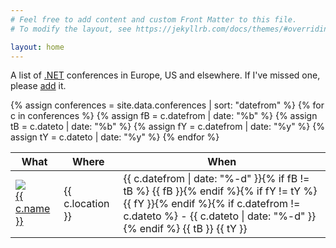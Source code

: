```yaml
---
# Feel free to add content and custom Front Matter to this file.
# To modify the layout, see https://jekyllrb.com/docs/themes/#overriding-theme-defaults

layout: home
---
```


A list of [.NET](https://dotnet.microsoft.com/) conferences in Europe, US and elsewhere. If I've missed one, please [add](add) it.

<table class="conferences">
    <thead>
        <tr>
            <th>What</th>
            <th>Where</th>
            <th>When</th>
        </tr>
    </thead>
    <tbody>
    {% assign conferences = site.data.conferences | sort: "datefrom"  %}
    {% for c in conferences %}
    {% assign fB = c.datefrom | date: "%b" %}
    {% assign tB = c.dateto | date: "%b" %}
    {% assign fY = c.datefrom | date: "%y" %}
    {% assign tY = c.dateto | date: "%y" %}
        <tr data-from="{{ c.datefrom }}">
            <td>
                <div>
                    <div class="icon"><img src="{{ c.favicon }}" /></div>
                    <div><a href="{{ c.url }}" target="_blank" rel="noopener noreferrer">{{ c.name }}</a></div>
                </div>
            </td>
            <td>
                <div>
                    <div class="icon"><span class="flag-icon flag-icon-{{ c.flag }}"></span></div>
                    <div>{{ c.location }}</div>
                </div>
            </td>
            <td>{{ c.datefrom | date: "%-d" }}{% if fB != tB %} {{ fB }}{% endif %}{% if fY != tY %} {{ fY }}{% endif %}{% if c.datefrom != c.dateto %} - {{ c.dateto | date: "%-d" }}{% endif %} {{ tB }} {{ tY }}</td>
        </tr>
    {% endfor %}
    </tbody>
</table>